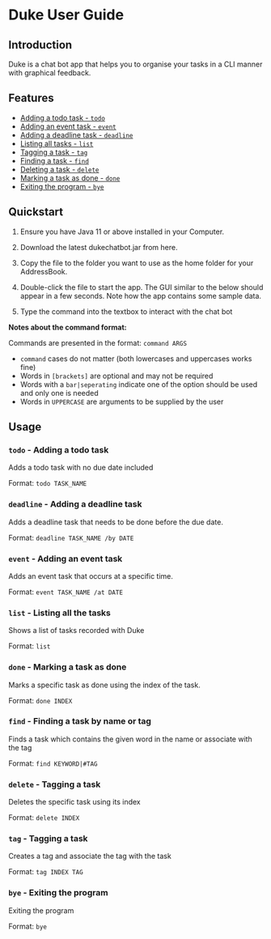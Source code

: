 # Duke User Guide

## Introduction

Duke is a chat bot app that helps you to organise your tasks in a CLI manner with graphical feedback.

## Features
- [Adding a todo task - `todo`](#todo)
- [Adding an event task - `event`](#event)
- [Adding a deadline task - `deadline`](#deadline)
- [Listing all tasks - `list`](#list)
- [Tagging a task - `tag`](#tag)
- [Finding a task - `find`](#find)
- [Deleting a task - `delete`](#delete)
- [Marking a task as done - `done`](#done)
- [Exiting the program - `bye`](#bye) 

## Quickstart
1. Ensure you have Java 11 or above installed in your Computer.

1. Download the latest dukechatbot.jar from here.

1. Copy the file to the folder you want to use as the home folder for your AddressBook.

1. Double-click the file to start the app. The GUI similar to the below should appear in a few seconds. Note how the app contains some sample data.

1. Type the command into the textbox to interact with the chat bot

**Notes about the command format:**

Commands are presented in the format: `command ARGS`

- `command` cases do not matter (both lowercases and uppercases works fine)
- Words in `[brackets]` are optional and may not be required
- Words with a `bar|seperating` indicate one of the option should be used and only one is needed
- Words in `UPPERCASE` are arguments to be supplied by the user

## Usage

### <a name="todo">`todo` - Adding a todo task</a>

Adds a todo task with no due date included

Format: `todo TASK_NAME`

###  <a name="deadline">`deadline` - Adding a deadline task</a>

Adds a deadline task that needs to be done before the due date.

Format: `deadline TASK_NAME /by DATE`

###  <a name="event">`event` - Adding an event task</a>

Adds an event task that occurs at a specific time.

Format: `event TASK_NAME /at DATE`

### <a name="list">`list` - Listing all the tasks</a>
Shows a list of tasks recorded with Duke

Format: `list`

### <a name="done">`done` - Marking a task as done</a>

Marks a specific task as done using the index of the task.

Format: `done INDEX`

### <a name="find">`find` - Finding a task by name or tag</a>
Finds a task which contains the given word in the name or associate with the tag

Format: `find KEYWORD|#TAG`

### <a name="delete">`delete` - Tagging a task</a>
Deletes the specific task using its index

Format: `delete INDEX`

### <a name="tag">`tag` - Tagging a task</a>
Creates a tag and associate the tag with the task

Format: `tag INDEX TAG`

### <a name="bye">`bye` - Exiting the program </a>

Exiting the program

Format: `bye`